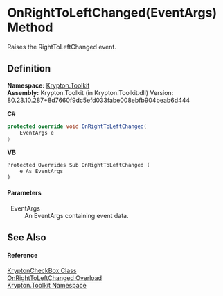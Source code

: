 # OnRightToLeftChanged(EventArgs) Method


Raises the RightToLeftChanged event.



## Definition
**Namespace:** <a href="79d2eac2-21f4-54ff-7552-b20c33c30600.md">Krypton.Toolkit</a>  
**Assembly:** Krypton.Toolkit (in Krypton.Toolkit.dll) Version: 80.23.10.287+8d7660f9dc5efd033fabe008ebfb904beab6d444

**C#**
``` C#
protected override void OnRightToLeftChanged(
	EventArgs e
)
```
**VB**
``` VB
Protected Overrides Sub OnRightToLeftChanged ( 
	e As EventArgs
)
```



#### Parameters
<dl><dt>  EventArgs</dt><dd>An EventArgs containing event data.</dd></dl>

## See Also


#### Reference
<a href="3cdc082e-fa54-9286-36b7-0a9eaebcbfca.md">KryptonCheckBox Class</a>  
<a href="4d3ace5b-94a3-d973-cce6-4acbba082591.md">OnRightToLeftChanged Overload</a>  
<a href="79d2eac2-21f4-54ff-7552-b20c33c30600.md">Krypton.Toolkit Namespace</a>  
